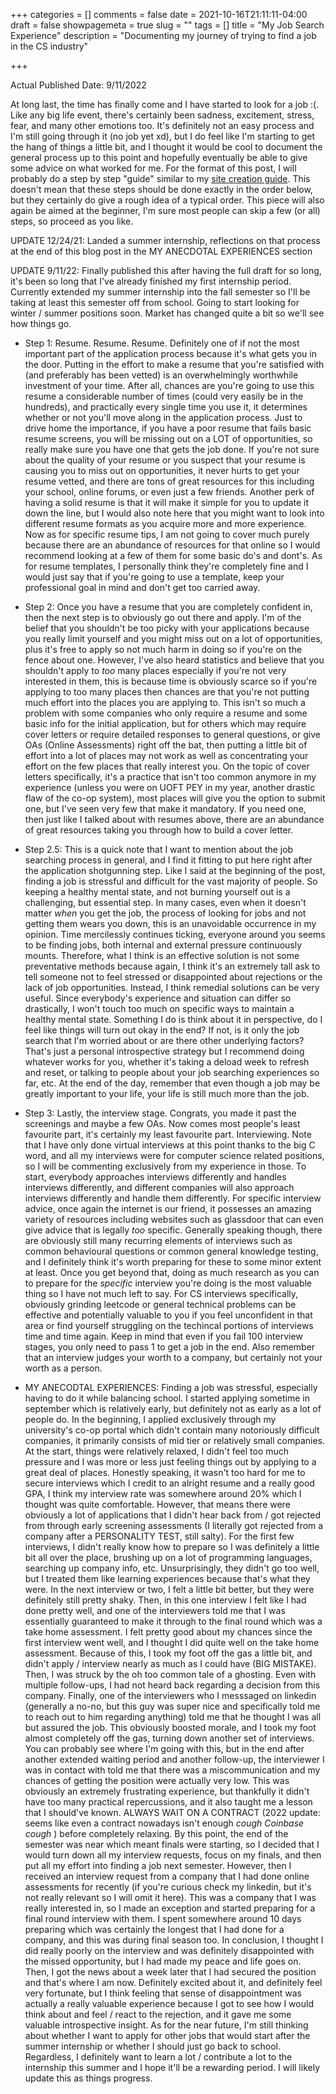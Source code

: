 +++
categories = []
comments = false
date = 2021-10-16T21:11:11-04:00
draft = false
showpagemeta = true
slug = ""
tags = []
title = "My Job Search Experience"
description = "Documenting my journey of trying to find a job in the CS industry"

+++

Actual Published Date: 9/11/2022 

At long last, the time has finally come and I have started to look for a job :(. Like any big life event, there's certainly been sadness, excitement, stress, fear, and many other emotions too. It's definitely not an easy process and I'm still going through it (no job yet xd), but I do feel like I'm starting to get the hang of things a little bit, and I thought it would be cool to document the general process up to this point and hopefully eventually be able to give some advice on what worked for me. For the format of this post, I will probably do a step by step "guide" similar to my [site creation guide](https://andyctct.netlify.app/blog/creating-this-website/). This doesn't mean that these steps should be done exactly in the order below, but they certainly do give a rough idea of a typical order. This piece will also again be aimed at the beginner, I'm sure most people can skip a few (or all) steps, so proceed as you like. 

UPDATE 12/24/21: Landed a summer internship, reflections on that process at the end of this blog post in the MY ANECDOTAL EXPERIENCES section

UPDATE 9/11/22: Finally published this after having the full draft for so long, it's been so long that I've already finished my first internship period. Currently extended my summer internship into the fall semester so I'll be taking at least this semester off from school. Going to start looking for winter / summer positions soon. Market has changed quite a bit so we'll see how things go.

- Step 1: Resume. Resume. Resume. Definitely one of if not the most important part of the application process because it's what gets you in the door. Putting in the effort to make a resume that you're satisfied with (and preferably has been vetted) is an overwhelmingly worthwhile investment of your time. After all, chances are you're going to use this resume a considerable number of times (could very easily be in the hundreds), and practically every single time you use it, it determines whether or not you'll move along in the application process. Just to drive home the importance, if you have a poor resume that fails basic resume screens, you will be missing out on a LOT of opportunities, so really make sure you have one that gets the job done. If you're not sure about the quality of your resume or you suspect that your resume is causing you to miss out on opportunities, it never hurts to get your resume vetted, and there are tons of great resources for this including your school, online forums, or even just a few friends. Another perk of having a solid resume is that it will make it simple for you to update it down the line, but I would also note here that you might want to look into different resume formats as you acquire more and more experience. Now as for specific resume tips, I am not going to cover much purely because there are an abundance of resources for that online so I would recommend looking at a few of them for some basic do's and dont's. As for resume templates, I personally think they're completely fine and I would just say that if you're going to use a template, keep your professional goal in mind and don't get too carried away.  

- Step 2: Once you have a resume that you are completely confident in, then the next step is to obviously go out there and apply. I'm of the belief that you shouldn't be too picky with your applications because you really limit yourself and you might miss out on a lot of opportunities, plus it's free to apply so not much harm in doing so if you're on the fence about one. However, I've also heard statistics and believe that you shouldn't apply to *too* many places especially if you're not very interested in them, this is because time is obviously scarce so if you're applying to too many places then chances are that you're not putting much effort into the places you are applying to. This isn't so much a problem with some companies who only require a resume and some basic info for the initial application, but for others which may require cover letters or require detailed responses to general questions, or give OAs (Online Assessments) right off the bat, then putting a little bit of effort into a lot of places may not work as well as concentrating your effort on the few places that really interest you. On the topic of cover letters specifically, it's a practice that isn't too common anymore in my experience (unless you were on UOFT PEY in my year, another drastic flaw of the co-op system), most places will give you the option to submit one, but I've seen very few that make it mandatory. If you need one, then just like I talked about with resumes above, there are an abundance of great resources taking you through how to build a cover letter. 

- Step 2.5: This is a quick note that I want to mention about the job searching process in general, and I find it fitting to put here right after the application shotgunning step. Like I said at the beginning of the post, finding a job is stressful and difficult for the vast majority of people. So keeping a healthy mental state, and not burning yourself out is a challenging, but essential step. In many cases, even when it doesn't matter *when* you get the job, the process of looking for jobs and not getting them wears you down, this is an unavoidable occurrence in my opinion. Time mercilessly continues ticking, everyone around you seems to be finding jobs, both internal and external pressure continuously mounts. Therefore, what I think is an effective solution is not some preventative methods because again, I think it's an extremely tall ask to tell someone not to feel stressed or disappointed about rejections or the lack of job opportunities. Instead, I think remedial solutions can be very useful. Since everybody's experience and situation can differ so drastically, I won't touch too much on specific ways to maintain a healthy mental state. Something I do is think about it in perspective, do I feel like things will turn out okay in the end? If not, is it only the job search that I'm worried about or are there other underlying factors? That's just a personal introspective strategy but I recommend doing whatever works for you, whether it's taking a deload week to refresh and reset, or talking to people about your job searching experiences so far, etc. At the end of the day, remember that even though a job may be greatly important to your life, your life is still much more than the job.  

- Step 3: Lastly, the interview stage. Congrats, you made it past the screenings and maybe a few OAs. Now comes most people's least favourite part, it's certainly my least favourite part. Interviewing. Note that I have only done virtual interviews at this point thanks to the big C word, and all my interviews were for computer science related positions, so I will be commenting exclusively from my experience in those. To start, everybody approaches interviews differently and handles interviews differently, and different companies will also approach interviews differently and handle them differently. For specific interview advice, once again the internet is our friend, it possesses an amazing variety of resources including websites such as glassdoor that can even give advice that is legally *too* specific. Generally speaking though, there are obviously still many recurring elements of interviews such as common behavioural questions or common general knowledge testing, and I definitely think it's worth preparing for these to some minor extent at least. Once you get beyond that, doing as much research as you can to prepare for the *specific* interview you're doing is the most valuable thing so I have not much left to say. For CS interviews specifically, obviously grinding leetcode or general technical problems can be effective and potentially valuable to you if you feel unconfident in that area or find yourself struggling on the techincal portions of interviews time and time again. Keep in mind that even if you fail 100 interview stages, you only need to pass 1 to get a job in the end. Also remember that an interview judges your worth to a company, but certainly not your worth as a person.  

- MY ANECODTAL EXPERIENCES: Finding a job was stressful, especially having to do it while balancing school. I started applying sometime in september which is relatively early, but definitely not as early as a lot of people do. In the beginning, I applied exclusively through my university's co-op portal which didn't contain many notoriously difficult companies, it primarily consists of mid tier or relatively small companies. At the start, things were relatively relaxed, I didn't feel too much pressure and I was more or less just feeling things out by applying to a great deal of places. Honestly speaking, it wasn't too hard for me to secure interviews which I credit to an alright resume and a really good GPA, I think my interview rate was somewhere around 20% which I thought was quite comfortable. However, that means there were obviously a lot of applications that I didn't hear back from / got rejected from through early screening assessments (I literally got rejected from a company after a PERSONALITY TEST, still salty). For the first few interviews, I didn't really know how to prepare so I was definitely a little bit all over the place, brushing up on a lot of programming languages, searching up company info, etc. Unsurprisingly, they didn't go too well, but I treated them like learning experiences because that's what they were. In the next interview or two, I felt a little bit better, but they were definitely still pretty shaky. Then, in this one interview I felt like I had done pretty well, and one of the interviewers told me that I was essentially guaranteed to make it through to the final round which was a take home assessment. I felt pretty good about my chances since the first interview went well, and I thought I did quite well on the take home assessment. Because of this, I took my foot off the gas a little bit, and didn't apply / interview nearly as much as I could have (BIG MISTAKE). Then, I was struck by the oh too common tale of a ghosting. Even with multiple follow-ups, I had not heard back regarding a decision from this company. Finally, one of the interviewers who I messsaged on linkedin (generally a no-no, but this guy was super nice and specifically told me to reach out to him regarding anything) told me that he thought I was all but assured the job. This obviously boosted morale, and I took my foot almost completely off the gas, turning down another set of interviews. You can probably see where I'm going with this, but in the end after another extended waiting period and another follow-up, the interviewer I was in contact with told me that there was a miscommunication and my chances of getting the position were actually very low. This was obviously an extremely frustrating experience, but thankfully it didn't have too many practical repercussions, and it also taught me a lesson that I should've known. ALWAYS WAIT ON A CONTRACT (2022 update: seems like even a contract nowadays isn't enough *cough Coinbase cough* ) before completely relaxing. By this point, the end of the semester was near which meant finals were starting, so I decided that I would turn down all my interview requests, focus on my finals, and then put all my effort into finding a job next semester. However, then I received an interview request from a company that I had done online assessments for recently (if you're curious check my linkedin, but it's not really relevant so I will omit it here). This was a company that I was really interested in, so I made an exception and started preparing for a final round interview with them. I spent somewhere around 10 days preparing which was certainly the longest that I had done for a company, and this was during final season too. In conclusion, I thought I did really poorly on the interview and was definitely disappointed with the missed opportunity, but I had made my peace and life goes on. Then, I got the news about a week later that I had secured the position and that's where I am now. Definitely excited about it, and definitely feel very fortunate, but I think feeling that sense of disappointment was actually a really valuable experience because I got to see how I would think about and feel / react to the rejection, and it gave me some valuable introspective insight. As for the near future, I'm still thinking about whether I want to apply for other jobs that would start after the summer internship or whether I should just go back to school. Regardless, I definitely want to learn a lot / contribute a lot to the internship this summer and I hope it'll be a rewarding period. I will likely update this as things progress. 
